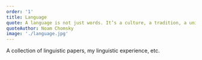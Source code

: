 ```yaml
---
order: '1'
title: Language
quote: A language is not just words. It’s a culture, a tradition, a unification of a community, a whole history that creates what a community is.
quoteAuthor: Noam Chomsky
image: './language.jpg'
---
```

A collection of linguistic papers, my linguistic experience, etc.
